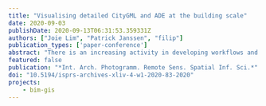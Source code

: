 ```yaml
---
title: "Visualising detailed CityGML and ADE at the building scale"
date: 2020-09-03
publishDate: 2020-09-13T06:31:53.359331Z
authors: ["Joie Lim", "Patrick Janssen", "filip"]
publication_types: ['paper-conference']
abstract: "There is an increasing activity in developing workflows and implementations to convert BIM data into CityGML. However, there are still not many platforms that are suitable to view and interact with the detailed information stored as a result of such conversions, especially if an Application Domain Extension (ADE) is involved to support additional information. We investigated the ease of use and features supported by visualisation software and tools with CityGML and ADE support, and propose an approach to develop a tool that combines useful features using a set of generic rules that can extract CityGML ADE attributes. The work, while generic, is geared towards detailed architectural datasets sourced from BIM. We implemented the approach in a web-based viewer supporting the visualisation of CityGML datasets enriched with ADE features."
featured: false
publication: "*Int. Arch. Photogramm. Remote Sens. Spatial Inf. Sci.*"
doi: "10.5194/isprs-archives-xliv-4-w1-2020-83-2020"
projects:
    - bim-gis
---
```


